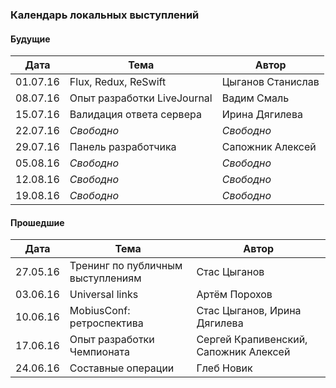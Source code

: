 ### Календарь локальных выступлений

#### Будущие

| Дата        | Тема           | Автор  |
| ------------- |-------------| -----|
| 01.07.16      | Flux, Redux, ReSwift      |  Цыганов Станислав  |
| 08.07.16      | Опыт разработки LiveJournal      |   Вадим Смаль |
| 15.07.16      | Валидация ответа сервера | Ирина Дягилева |
| 22.07.16      | *Свободно*      |   *Свободно* |
| 29.07.16      | Панель разработчика     |  Сапожник Алексей |
| 05.08.16      | *Свободно*      |   *Свободно* |
| 12.08.16      | *Свободно*      |   *Свободно* |
| 19.08.16      | *Свободно*      |   *Свободно* |


#### Прошедшие

| Дата        | Тема           | Автор  |
| ------------- |-------------| -----|
| 27.05.16      | Тренинг по публичным выступлениям | Стас Цыганов |
| 03.06.16      | Universal links      |   Артём Порохов |
| 10.06.16      | MobiusConf: ретроспектива      |    Стас Цыганов, Ирина Дягилева |
| 17.06.16      | Опыт разработки Чемпионата      |    Сергей Крапивенский, Сапожник Алексей |
| 24.06.16      | Составные операции      |   Глеб Новик |

